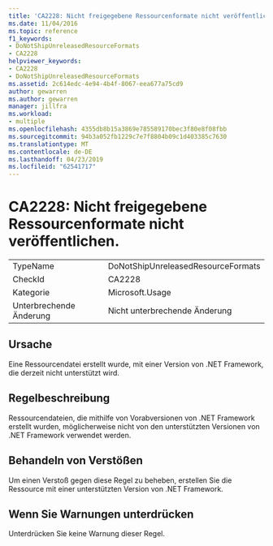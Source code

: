 ```yaml
---
title: 'CA2228: Nicht freigegebene Ressourcenformate nicht veröffentlichen.'
ms.date: 11/04/2016
ms.topic: reference
f1_keywords:
- DoNotShipUnreleasedResourceFormats
- CA2228
helpviewer_keywords:
- CA2228
- DoNotShipUnreleasedResourceFormats
ms.assetid: 2c614edc-4e94-4b4f-8067-eea677a75cd9
author: gewarren
ms.author: gewarren
manager: jillfra
ms.workload:
- multiple
ms.openlocfilehash: 4355db8b15a3869e785589170bec3f80e8f08fbb
ms.sourcegitcommit: 94b3a052fb1229c7e7f8804b09c1d403385c7630
ms.translationtype: MT
ms.contentlocale: de-DE
ms.lasthandoff: 04/23/2019
ms.locfileid: "62541717"
---
```

# <a name="ca2228-do-not-ship-unreleased-resource-formats"></a>CA2228: Nicht freigegebene Ressourcenformate nicht veröffentlichen.

|||
|-|-|
|TypeName|DoNotShipUnreleasedResourceFormats|
|CheckId|CA2228|
|Kategorie|Microsoft.Usage|
|Unterbrechende Änderung|Nicht unterbrechende Änderung|

## <a name="cause"></a>Ursache
 Eine Ressourcendatei erstellt wurde, mit einer Version von .NET Framework, die derzeit nicht unterstützt wird.

## <a name="rule-description"></a>Regelbeschreibung
 Ressourcendateien, die mithilfe von Vorabversionen von .NET Framework erstellt wurden, möglicherweise nicht von den unterstützten Versionen von .NET Framework verwendet werden.

## <a name="how-to-fix-violations"></a>Behandeln von Verstößen
 Um einen Verstoß gegen diese Regel zu beheben, erstellen Sie die Ressource mit einer unterstützten Version von .NET Framework.

## <a name="when-to-suppress-warnings"></a>Wenn Sie Warnungen unterdrücken
 Unterdrücken Sie keine Warnung dieser Regel.

